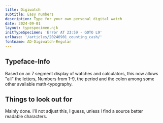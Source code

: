 ```yaml
---
title: Digiwatch
subtitle: Easy numbers
description: Type for your own personal digital watch
date: 2024-09-01
layout: typespecimen.njk
initTypeSpecimen: 'Error AT 23:59 - GOTO L9'
urlbase: '/articles/20240901_counting_cash/'
fontname: AD-Digiwatch-Regular
---
```


## Typeface-Info
Based on an 7 segment display of watches and calculators, this now allows "all" the letters, Numbers from 1-9, the period and the colon among some other available math-typography. 

## Things to look out for
Mainly done. I'll not adjust this, I guess, unless I find a source better readable characters. 